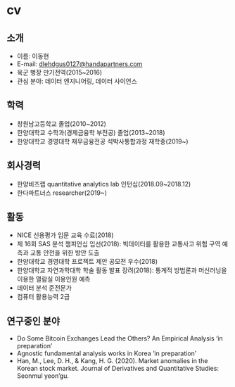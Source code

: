 # cv
## 소개
- 이름: 이동현
- E-mail: dlehdgus0127@handapartners.com
- 육군 병장 만기전역(2015~2016)
- 관심 분야: 데이터 엔지니어링, 데이터 사이언스
## 학력
- 창원남고등학교 졸업(2010~2012)
- 한양대학교 수학과(경제금융학 부전공) 졸업(2013~2018)
- 한양대학교 경영대학 재무금융전공 석박사통합과정 재학중(2019~)
## 회사경력
- 한양비즈랩 quantitative analytics lab 인턴십(2018.09~2018.12)
- 한다파트너스 researcher(2019~)
## 활동
- NICE 신용평가 입문 교육 수료(2018)
- 제 16회 SAS 분석 챔피언십 입선(2018): 빅데이터를 활용한 교통사고 위험 구역 예측과 교통 안전을 위한 방안 도출 
- 한양대학교 경영대학 프로젝트 제안 공모전 우수(2018)
- 한양대학교 자연과학대학 학술 활동 발표 장려(2018): 통계적 방법론과 머신러닝을 이용한 열람실 이용인원 예측
- 데이터 분석 준전문가
- 컴퓨터 활용능력 2급
## 연구중인 분야
- Do Some Bitcoin Exchanges Lead the Others? An Empirical Analysis ‘in preparation’ 
- Agnostic fundamental analysis works in Korea ‘in preparation’ 
- Han, M., Lee, D. H., & Kang, H. G. (2020). Market anomalies in the Korean stock market. Journal of Derivatives and Quantitative Studies: Seonmul yeon’gu.
